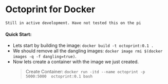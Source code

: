 # Octoprint for Docker


`Still in active development. Have not tested this on the pi`


#### Quick Start:

* Lets start by building the image: `docker build -t octoprint:0.1 .`
* We should remove all the dangling images:  `docker image rmi $(docker images -q -f dangling=true)`. 
* Now lets create a container with the image we just created.
    > Create Container: `docker run -itd --name octoprint -p 5000:5000  octoprint:0.1 bash`